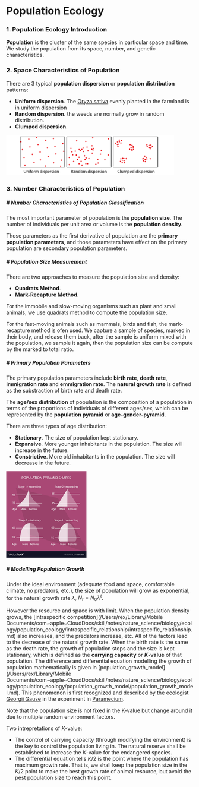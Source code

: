 # Population Ecology

### 1. Population Ecology Introduction

**Population** is the cluster of the same species in particular space and time. We study the population from its space, number, and genetic characteristics.



### 2. Space Characteristics of Population

There are 3 typical **population dispersion** or **population distribution** patterns:

- **Uniform dispersion**. The [Oryza sativa](https://en.wikipedia.org/wiki/Oryza_sativa) evenly planted in the farmland is in uniform dispersion
- **Random dispersion**. the weeds are normally grow in random distribution.
- **Clumped dispersion**.

<img src="population_dispersion.png" alt="img" style="zoom:48%;" />



### 3. Number Characteristics of Population

##### # Number Characteristics of Population Classification

The most important parameter of population is the **population size**. The number of individuals per unit area or volume is the **population density**.

Those parameters as the first derivative of population are the **primary population parameters**, and those parameters have effect on the primary population are secondary population parameters.



##### # Population Size Measurement

There are two approaches to measure the population size and density:

- **Quadrats Method**.
- **Mark-Recapture Method**.

For the immobile and slow-moving organisms such as plant and small animals, we use quadrats method to compute the population size. 

For the fast-moving animals such as mammals, birds and fish, the mark-recapture method is ofen used. We capture a sample of species, marked in their body, and release them back, after the sample is uniform mixed with the population, we sample it again, then the population size can be compute by the marked to total ratio.



##### # Primary Population Parameters

The primary population parameters include **birth rate**, **death rate**, **immigration rate** and **emmigration rate**. The **natural growth rate** is defined as the substraction of birth rate and death rate.

The **age/sex distribution** of population is the composition of a population in terms of the proportions of individuals of different ages/sex, which can be represented by the **population pyramid** or **age-gender-pyramid**.

There are three types of age distribution:

- **Stationary**. The size of population kept stationary.
- **Expansive**. More younger inhabitants in the population. The size will increase in the future.
- **Constrictive**. More old inhabitants in the population. The size will decrease in the future.

![Four Different Types of Population Pyramids Charts](population_pyramid_shapes.png)



##### # Modelling Population Growth

Under the ideal environment (adequate food and space, comfortable climate, no predators, etc.), the size of population will grow as exponential, for the natural growth rate $\lambda$, $N_t=N_0\lambda^t$.

However the resource and space is with limit. When the population density grows, the [intraspecific competition](/Users/rex/Library/Mobile Documents/com~apple~CloudDocs/skill/notes/nature_science/biology/ecology/population_ecology/intraspecific_relationship/intraspecific_relationship.md) also increases, and the predators increase, etc. All of the factors lead to the decrease of the natural growth rate. When the birth rate is the same as the death rate, the growth of population stops and the size is kept stationary, which is defined as the **carrying capacity** or **$K$-value** of that population. The difference and differential equation modelling the growth of population mathematically is given in [population_growth_model](/Users/rex/Library/Mobile Documents/com~apple~CloudDocs/skill/notes/nature_science/biology/ecology/population_ecology/population_growth_model/population_growth_model.md). This phenomenon is first recognized and described by the ecologist [Georgii Gause](https://en.wikipedia.org/wiki/Georgy_Gause) in the experiment in [Paramecium](https://en.wikipedia.org/wiki/Paramecium).

Note that the population size is not fixed in the K-value but change around it due to multiple random environment factors.

Two intrepretations of $K$-value:

- The control of carrying capacity (through modifying the environment) is the key to control the population living in. The natural reserve shall be established to increase the $K$-value for the endangered species.
- The differential equation tells $K/2$ is the point where the population has maximum growth rate. That is, we shall keep the population size in the $K/2$ point to make the best growth rate of animal resource, but avoid the pest population size to reach this point.

